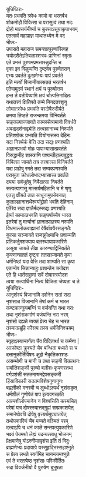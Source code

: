 युधिष्ठिरः-   
यतः प्रभवति क्रोधः कामो वा भरतर्षभ  
शोकमोहौ विवित्सा च परासुत्वं तथा मदः  
द्रोहो मात्सर्यमीर्ष्या च कुत्साऽसूयाकृपाभयम्  
एतत्सर्वं महाप्राज्ञ याथातथ्येन मे वद  
भीष्मः-  
उपासते महाराज समन्तात्पुरुषांस्त्विह   
त्रयोदशैतेऽतिबलाश्शत्रवः प्राणिनां स्मृताः  
एते प्रमत्तं पुरुषमप्रमत्तास्तुदन्ति च  
वृका इव विलुम्पन्ति दृष्ट्वेव पुरुषेतरान्  
एभ्यः प्रवर्तते दुःखमेभ्यः पापं प्रवर्तते  
इति मर्त्यो विजानीयात्सततं भरतर्षभ  
एतेषामुदयं स्थानं क्षयं च पुरुषोत्तम  
हन्त ते वर्तयिष्यामि क्षयं चोत्पत्तिमादितः  
यथातत्त्वं क्षितिपते तन्मे निगदतश्शृणु  
लोभात्क्रोधः प्रभवति परदोषैरुदीर्यते  
क्षमया तिष्ठते राजन्क्षमया विनिवर्तते  
सङ्कल्पाज्जायते कामस्सेव्यमानो विवर्धते  
अवद्यदर्शनाद्व्येति तत्त्वज्ञानाच्च निश्यति  
प्रतिश्शोकः प्रभवति वियोगात्तस्य देहिनः  
यदा निरर्थकं वेत्ति तदा सद्यः प्रणश्यति  
अज्ञानप्रभवो मोहः पापाभ्यासात्प्रवर्तते   
विरुद्धानीह शास्त्राणि पश्यन्तीहाल्पबुद्धयः  
विवित्सा जायते तत्र तत्त्वात्सा विनिवर्तते  
यदा प्राज्ञेषु रमते तदा सम्यक्प्रणश्यति  
परासुता क्रोधलोभादभ्यासाच्च प्रवर्तते  
दयया सर्वभूतेषु निर्वेदात्सा निवर्तते  
सत्यत्यागात्तु मात्सर्यमहितानि च मे श्रृणु  
एतत्तु क्षीयते तात साधूनामुपसेवनात्  
कुलाञ्ज्ञानात्तथैश्वर्याद्द्रोहो भवति देहिनाम्  
एतैरेव सदा ज्ञातैर्मदस्सद्यः प्रणश्यति  
ईर्ष्या कामात्प्रभवति सङ्घर्षाच्चैव भारत  
इतरेषां तु मर्त्यानां ज्ञानात्प्राज्ञस्य नश्यति  
विभ्रमाल्लोकबाह्यानां वेषैर्वाक्यैरसङ्गतैः  
कुत्सा सञ्जायते राजन्नुपेक्ष्याभिः प्रशाम्यति  
प्रतिकर्तुमशक्याय बलस्थायापकारिणे  
असूया जायते तीव्रा कारुण्याद्विनिवर्तते  
कृपणान्सततं दृष्ट्वा ततसञ्जायते कृपा  
धर्मनिष्ठां यदा वेत्ति तदा शाम्यति सा कृपा  
एतान्येव जितान्याहुः प्रशान्तेन त्रयोदश  
एते हि धार्तराष्ट्राणां सर्वे दोषास्त्रयोदश  
त्वया सत्यार्थिना नित्यं विजिता जेष्यता च ते   
युधिष्ठिरः-   
आनृशंस्यं विजानामि दर्शनेन सतां सदा  
नृशंसान्न विजानामि तेषां कर्म च भारत  
कण्टकान्कूपमग्निं च वर्जयन्ति यथा नराः  
तथा नृशंसकर्माणं वर्जयन्ति नरा नरम्  
नृशंसो दह्यते व्यक्तं प्रेत्य चेह च भारत  
तस्मात्प्रब्रूहि कौरव्य तस्य धर्मविनिश्चयम्  
भीष्मः-  
स्पृहाऽस्यान्तर्गता चैव विदितार्था च कर्मणा |  
आक्रोष्टा क्रुश्यते चैव बन्धिता बध्यते स च  
दत्तानुकीर्तिर्विषमः क्षुद्रो नैकृतिकश्शठः  
असम्भोगी च मानी च तथा सङ्गी विकत्थनः  
सर्वातिशङ्की पुरुषो बलीशः कृपणस्तथा  
वर्गप्रशंसीं सततमाश्रमद्वेषसङ्करी  
हिंसाविकारी सततमविशेषगुणागुणः  
बह्वलीको मनस्वी च लुब्धोऽत्यर्थं नृशंसकृत्  
धर्मशीलं गुणोपेतं पाप इत्यवगच्छति  
आत्मशीलोपमानेन न विश्वसिति कस्यचित्  
परेषां यत्र दोषस्स्यात्तद्गुह्यं सम्प्रकाशयेत्  
समानेष्वेवपि दोषेषु वृत्त्यर्थमुपघातयेत्  
तथोपकारिणं चैव मन्यते वञ्चितं परम्  
दत्त्वाऽपि च धनं काले सन्तपत्युपकारिणे  
भक्ष्यं पेयमथो लेह्यं यदन्यत्साधु भोजनम्  
प्रेक्षमाणेषु योऽश्नीयान्नृशंस इति तं विदुः  
ब्राह्मणेभ्यः प्रदायाग्रे यस्सुहृद्भिस्सहाश्नुते  
स प्रेत्य लभते स्वर्गमिह चानन्त्यमश्नुते  
एवं ते भरतश्रेष्ठ नृशंसाः परिकीर्तितः  
सदा विवर्जनीयो वै पुरुषेण बुभूषता   
